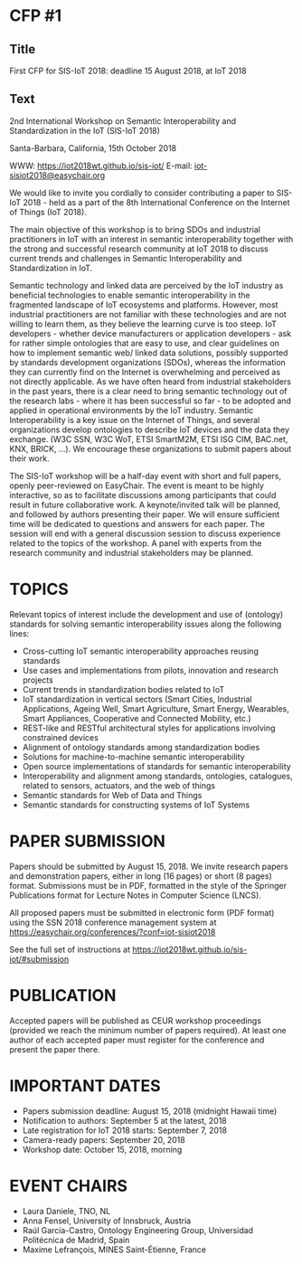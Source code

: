 # CFP #1 

## Title

First CFP for SIS-IoT 2018: deadline 15 August 2018, at IoT 2018

## Text

2nd International Workshop on Semantic Interoperability and Standardization in the IoT (SIS-IoT 2018)
 
Santa-Barbara, California, 15th October 2018
 
WWW: https://iot2018wt.github.io/sis-iot/
E-mail: iot-sisiot2018@easychair.org
 
We would like to invite you cordially to consider contributing a paper to SIS-IoT 2018 - held as a part of the 8th International Conference on the Internet of Things (IoT 2018).
 
The main objective of this workshop is to bring SDOs and industrial practitioners in IoT with an interest in semantic interoperability together with the strong and successful research community at IoT 2018 to discuss current trends and challenges in Semantic Interoperability and Standardization in IoT.

Semantic technology and linked data are perceived by the IoT industry as beneficial technologies to enable semantic interoperability in the fragmented landscape of IoT ecosystems and platforms. However, most industrial practitioners are not familiar with these technologies and are not willing to learn them, as they believe the learning curve is too steep. IoT developers - whether device manufacturers or application developers - ask for rather simple ontologies that are easy to use, and clear guidelines on how to implement semantic web/ linked data solutions, possibly supported by standards development organizations (SDOs), whereas the information they can currently find on the Internet is overwhelming and perceived as not directly applicable. As we have often heard from industrial stakeholders in the past years, there is a clear need to bring semantic technology out of the research labs - where it has been successful so far - to be adopted and applied in operational environments by the IoT industry. Semantic Interoperability is a key issue on the Internet of Things, and several organizations develop ontologies to describe IoT devices and the data they exchange. (W3C SSN, W3C WoT, ETSI SmartM2M, ETSI ISG CIM, BAC.net, KNX, BRICK, …). We encourage these organizations to submit papers about their work.

The SIS-IoT workshop will be a half-day event with short and full papers, openly peer-reviewed on EasyChair. The event is meant to be highly interactive, so as to facilitate discussions among participants that could result in future collaborative work. A keynote/invited talk will be planned, and followed by authors presenting their paper. We will ensure sufficient time will be dedicated to questions and answers for each paper. The session will end with a general discussion session to discuss experience related to the topics of the workshop. A panel with experts from the research community and industrial stakeholders may be planned.
 
 
TOPICS
=======================================
 
Relevant topics of interest include the development and use of (ontology) standards for solving semantic interoperability issues along the following lines:

 
- Cross-cutting IoT semantic interoperability approaches reusing standards
- Use cases and implementations from pilots, innovation and research projects
- Current trends in standardization bodies related to IoT
- IoT standardization in vertical sectors (Smart Cities, Industrial Applications, Ageing Well, Smart Agriculture, Smart Energy, Wearables, Smart Appliances, Cooperative and Connected Mobility, etc.)
- REST-like and RESTful architectural styles for applications involving constrained devices
- Alignment of ontology standards among standardization bodies
- Solutions for machine-to-machine semantic interoperability
- Open source implementations of standards for semantic interoperability
- Interoperability and alignment among standards, ontologies, catalogues, related to sensors, actuators, and the web of things
- Semantic standards for Web of Data and Things
- Semantic standards for constructing systems of IoT Systems
 
 
PAPER SUBMISSION
=======================================
 
Papers should be submitted by August 15, 2018. We invite research papers and demonstration papers, either in long (16 pages) or short (8 pages) format. Submissions must be in PDF, formatted in the style of the Springer Publications format for Lecture Notes in Computer Science (LNCS).
 
All proposed papers must be submitted in electronic form (PDF format) using the SSN 2018 conference management system at https://easychair.org/conferences/?conf=iot-sisiot2018
 
See the full set of instructions at https://iot2018wt.github.io/sis-iot/#submission
 
 
PUBLICATION
=======================================
 
Accepted papers will be published as CEUR workshop proceedings (provided we reach the minimum number of papers required). At least one author of each accepted paper must register for the conference and present the paper there.
 
 
IMPORTANT DATES
=======================================
 
- Papers submission deadline: August 15, 2018 (midnight Hawaii time)
- Notification to authors: September 5 at the latest, 2018
- Late registration for IoT 2018 starts: September 7, 2018
- Camera-ready papers: September 20, 2018
- Workshop date: October 15, 2018, morning
 
 
EVENT CHAIRS
=======================================
 
- Laura Daniele, TNO, NL
- Anna Fensel, University of Innsbruck, Austria
- Raúl García-Castro, Ontology Engineering Group, Universidad Politécnica de Madrid, Spain
- Maxime Lefrançois, MINES Saint-Étienne, France 